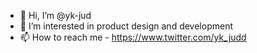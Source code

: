- 👋 Hi, I’m @yk-jud
- 👀 I’m interested in product design and development
- 📫 How to reach me - https://www.twitter.com/yk_judd

<!---
yk-jud/yk-jud is a ✨ special ✨ repository because its `README.md` (this file) appears on your GitHub profile.
You can click the Preview link to take a look at your changes.
--->

